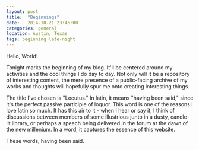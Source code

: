 ```yaml
---
layout: post
title:  "Beginnings"
date:   2014-10-21 23:46:00
categories: general
location: Austin, Texas
tags: beginning late-night
---
```


Hello, World!

Tonight marks the beginning of my blog. It'll be centered around my activities and the cool things I do day to day. Not only will it be a repository of interesting content, the mere presence of a public-facing archive of my works and thoughts will hopefully spur me onto creating interesting things. 

The title I've chosen is "Locutus." In latin, it means "having been said," since it's the perfect passive participle of loquor. This word is one of the reasons I love latin so much. It has this air to it - when I hear or say it, I think of discussions between members of some illustrious junto in a dusty, candle-lit library, or perhaps a speech being delivered in the forum at the dawn of the new millenium. In a word, it captures the essence of this website.

These words, having been said.